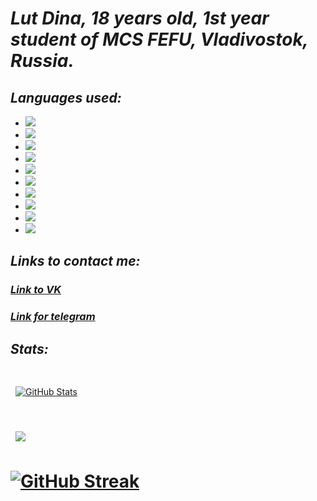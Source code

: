 
# _Lut Dina, 18 years old, 1st year student of MCS FEFU, Vladivostok, Russia._
## _Languages used:_

* <img src="https://img.shields.io/badge/Python-DEB887?style=for-the-badge&logo=python&logoColor=442300" />
* <img src="https://img.shields.io/badge/React-DEB887.svg?&style=for-the-badge&logo=React&logoColor=442300" />
* <img src="https://img.shields.io/badge/css-DEB887.svg?&style=for-the-badge&logo=css3&logoColor=442300" />
* <img src="https://img.shields.io/badge/Flutter-DEB887.svg?&style=for-the-badge&logo=Flutter&logoColor=442300" />
* <img src="https://img.shields.io/badge/c-DEB887.svg?&style=for-the-badge&logo=c-sharp&logoColor=442300"/>
* <img src="https://img.shields.io/badge/c++%20-DEB887.svg?&style=for-the-badge&logo=c%2B%2B&logoColor=442300"/>
* <img src="https://img.shields.io/badge/c%20-DEB887.svg?&style=for-the-badge&logo=c&logoColor=442300"/>
* <img src="https://img.shields.io/badge/dart-DEB887.svg?&style=for-the-badge&logo=dart&logoColor=442300"/>
* <img src="https://img.shields.io/badge/Matlab-DEB887?style=for-the-badge&logo=matlab&logoColor=442300" />
* <img src="https://img.shields.io/badge/markdown-DEB887.svg?&style=for-the-badge&logo=markdown&logoColor=442300"/>

## _Links to contact me:_

### [_Link to VK_](https://vk.com/naomi_des04)

### [_Link for telegram_](https://t.me/qmmmtt)
## _Stats:_
# <a href="https://github.com/braydoncoyer">
  <img align="center" style="margin:0.5rem" src="https://github-readme-stats.vercel.app/api?username=AreHumphrey&show_icons=true&line_height=30&count_private=true&title_color=442300&text_color=442300&icon_color=8B4513&bg_color=CDB38B" alt="GitHub Stats" />
</a>

# <a href="https://github.com/braydoncoyer">
  <img align="center" style="margin:0.5rem" src="https://github-readme-stats.vercel.app/api/top-langs/?username=AreHumphrey&hide=html,css&title_color=442300&text_color=442300&icon_color=CDB38B&bg_color=CDB38B" /> 
  
 # [![GitHub Streak](https://streak-stats.demolab.com?user=AreHumphrey&hide_border=true&date_format=j%20M%5B%20Y%5D&sideLabels=442300&background=CDB38B&border=CDB38B&stroke=8B4513&ring=8B4513&fire=8B4513&currStreakNum=442300&sideNums=442300&currStreakLabel=442300)](https://git.io/streak-stats)
